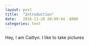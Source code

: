 ```yaml
---
layout: post
title:  "Introduction"
date:   2016-11-26 20:09:44 -0800
categories: text
---
```

Hey, I am Caitlyn. I like to take pictures